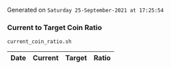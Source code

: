 Generated on `Saturday 25-September-2021 at 17:25:54`

### Current to Target Coin Ratio
`current_coin_ratio.sh`

Date|Current|Target|Ratio
---|---|---|---
